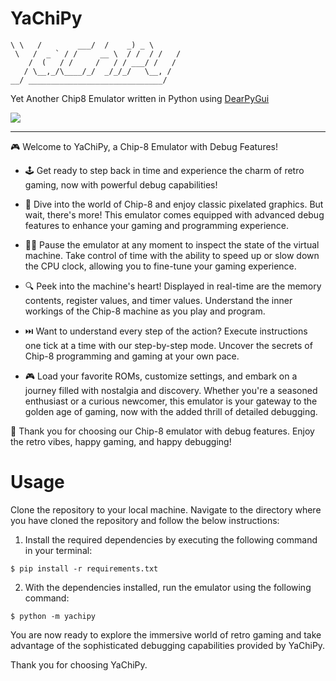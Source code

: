 # YaChiPy

```
\ \   /        ___/  /    _) _ \
 \   /  _ ` / /     __ \  / /  / /   /
    /  (   / /     /   / / ___/ /   /
   / \__,_/\____/_/  _/_/_/   \__, /
__/ ______________________________/
```

Yet Another Chip8 Emulator written in Python using [DearPyGui](https://github.com/hoffstadt/DearPyGui)

![](assets/yachipy.gif)

---

🎮 Welcome to YaChiPy, a Chip-8 Emulator with Debug Features!

- 🕹️ Get ready to step back in time and experience the charm of retro gaming, now with powerful debug capabilities!

- 🚀 Dive into the world of Chip-8 and enjoy classic pixelated graphics. But wait, there's more! This emulator comes equipped with advanced debug features to enhance your gaming and programming experience.

- 🕵️‍♂️ Pause the emulator at any moment to inspect the state of the virtual machine. Take control of time with the ability to speed up or slow down the CPU clock, allowing you to fine-tune your gaming experience.

- 🔍 Peek into the machine's heart! Displayed in real-time are the memory contents, register values, and timer values. Understand the inner workings of the Chip-8 machine as you play and program.

- ⏭️ Want to understand every step of the action? Execute instructions one tick at a time with our step-by-step mode. Uncover the secrets of Chip-8 programming and gaming at your own pace.

- 🎮 Load your favorite ROMs, customize settings, and embark on a journey filled with nostalgia and discovery. Whether you're a seasoned enthusiast or a curious newcomer, this emulator is your gateway to the golden age of gaming, now with the added thrill of detailed debugging.

🔧 Thank you for choosing our Chip-8 emulator with debug features. Enjoy the retro vibes, happy gaming, and happy debugging!

# Usage

Clone the repository to your local machine. Navigate to the directory where you have cloned the repository and follow the below instructions:

1. Install the required dependencies by executing the following command in your terminal:

```shell
$ pip install -r requirements.txt
```

2. With the dependencies installed, run the emulator using the following command:

```shell
$ python -m yachipy
```

You are now ready to explore the immersive world of retro gaming and take advantage of the sophisticated debugging capabilities provided by YaChiPy.

Thank you for choosing YaChiPy.
